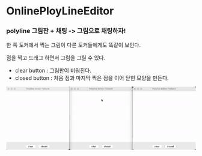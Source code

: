 # OnlinePloyLineEditor

### polyline 그림판 + 채팅 -> 그림으로 채팅하자!
한 쪽 토커에서 찍는 그림이 다른 토커들에게도 똑같이 보인다.

점을 찍고 드래그 하면서 그림을 그릴 수 있다.
* clear button : 그림판이 비워진다.
* closed button : 처음 점과 마지막 찍은 점을 이어 닫힌 모양을 만든다.

![OnlinePolyLineEditor](./img/OnlinePolyLineEditor.gif)

